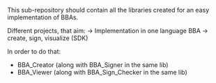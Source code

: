 This sub-repository should contain all the libraries created for an easy implementation of BBAs.

Different projects, that aim:
-> Implementation in one language BBA
-> create, sign, visualize (SDK)

In order to do that:
* BBA_Creator (along with BBA_Signer in the same lib)
* BBA_Viewer (along with BBA_Sign_Checker in the same lib)



